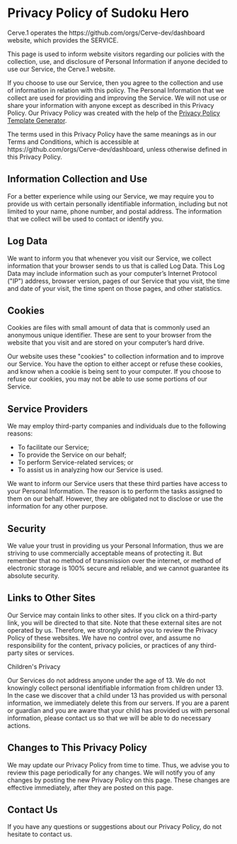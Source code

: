 <h1>Privacy Policy of Sudoku Hero</h1>

<p>Cerve.1 operates the https://github.com/orgs/Cerve-dev/dashboard website, which provides the SERVICE.</p>

<p>This page is used to inform website visitors regarding our policies with the collection, use, and disclosure of Personal Information if anyone decided to use our Service, the Cerve.1 website.</p>

<p>If you choose to use our Service, then you agree to the collection and use of information in relation with this policy. The Personal Information that we collect are used for providing and improving the Service. We will not use or share your information with anyone except as described in this Privacy Policy. Our Privacy Policy was created with the help of the <a href="https://www.privacypolicytemplate.net/">Privacy Policy Template Generator</a>.</p>

<p>The terms used in this Privacy Policy have the same meanings as in our Terms and Conditions, which is accessible at https://github.com/orgs/Cerve-dev/dashboard, unless otherwise defined in this Privacy Policy.</p>

<h2>Information Collection and Use</h2>

<p>For a better experience while using our Service, we may require you to provide us with certain personally identifiable information, including but not limited to your name, phone number, and postal address. The information that we collect will be used to contact or identify you.</p>

<h2>Log Data</h2>

<p>We want to inform you that whenever you visit our Service, we collect information that your browser sends to us that is called Log Data. This Log Data may include information such as your computer’s Internet Protocol ("IP") address, browser version, pages of our Service that you visit, the time and date of your visit, the time spent on those pages, and other statistics.</p>

<h2>Cookies</h2>

<p>Cookies are files with small amount of data that is commonly used an anonymous unique identifier. These are sent to your browser from the website that you visit and are stored on your computer’s hard drive.</p>

<p>Our website uses these "cookies" to collection information and to improve our Service. You have the option to either accept or refuse these cookies, and know when a cookie is being sent to your computer. If you choose to refuse our cookies, you may not be able to use some portions of our Service.</p>

<h2>Service Providers</h2>

<p>We may employ third-party companies and individuals due to the following reasons:</p>

<ul>
    <li>To facilitate our Service;</li>
    <li>To provide the Service on our behalf;</li>
    <li>To perform Service-related services; or</li>
    <li>To assist us in analyzing how our Service is used.</li>
</ul>

<p>We want to inform our Service users that these third parties have access to your Personal Information. The reason is to perform the tasks assigned to them on our behalf. However, they are obligated not to disclose or use the information for any other purpose.</p>

<h2>Security</h2>

<p>We value your trust in providing us your Personal Information, thus we are striving to use commercially acceptable means of protecting it. But remember that no method of transmission over the internet, or method of electronic storage is 100% secure and reliable, and we cannot guarantee its absolute security.</p>

<h2>Links to Other Sites</h2>

<p>Our Service may contain links to other sites. If you click on a third-party link, you will be directed to that site. Note that these external sites are not operated by us. Therefore, we strongly advise you to review the Privacy Policy of these websites. We have no control over, and assume no responsibility for the content, privacy policies, or practices of any third-party sites or services.</p>

<p>Children's Privacy</p>

<p>Our Services do not address anyone under the age of 13. We do not knowingly collect personal identifiable information from children under 13. In the case we discover that a child under 13 has provided us with personal information, we immediately delete this from our servers. If you are a parent or guardian and you are aware that your child has provided us with personal information, please contact us so that we will be able to do necessary actions.</p>

<h2>Changes to This Privacy Policy</h2>

<p>We may update our Privacy Policy from time to time. Thus, we advise you to review this page periodically for any changes. We will notify you of any changes by posting the new Privacy Policy on this page. These changes are effective immediately, after they are posted on this page.</p>

<h2>Contact Us</h2>

<p>If you have any questions or suggestions about our Privacy Policy, do not hesitate to contact us.</p>
